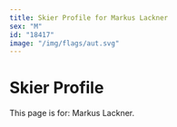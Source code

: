 ```yaml
---
title: Skier Profile for Markus Lackner
sex: "M"
id: "18417"
image: "/img/flags/aut.svg" 
---
```


# Skier Profile

This page is for: Markus Lackner.
    